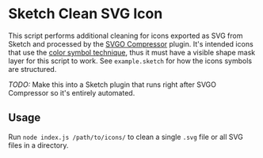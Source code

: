 # Sketch Clean SVG Icon

This script performs additional cleaning for icons exported as SVG from Sketch and processed by the [SVGO Compressor](https://github.com/BohemianCoding/svgo-compressor) plugin. It's intended icons that use the [color symbol technique](https://medium.com/sketch-app-sources/icon-sets-with-color-override-in-sketch-f6c893278bd3), thus it must have a visible shape mask layer for this script to work. See `example.sketch` for how the icons symbols are structured.

*TODO:* Make this into a Sketch plugin that runs right after SVGO Compressor so it's entirely automated.

## Usage

Run `node index.js /path/to/icons/` to clean a single `.svg` file or all SVG files in a directory.
